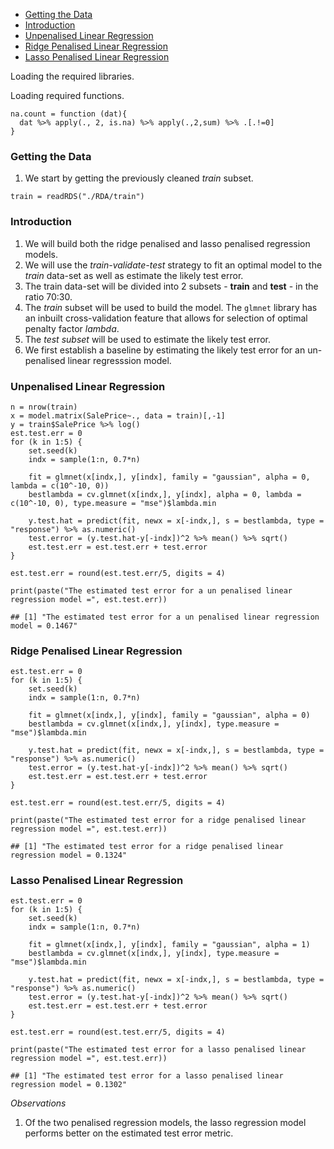 -   [Getting the Data](#getting-the-data)
-   [Introduction](#introduction)
-   [Unpenalised Linear Regression](#unpenalised-linear-regression)
-   [Ridge Penalised Linear
    Regression](#ridge-penalised-linear-regression)
-   [Lasso Penalised Linear
    Regression](#lasso-penalised-linear-regression)

Loading the required libraries.

Loading required functions.

    na.count = function (dat){
      dat %>% apply(., 2, is.na) %>% apply(.,2,sum) %>% .[.!=0]
    }

### Getting the Data

1.  We start by getting the previously cleaned *train* subset.

<!-- -->

    train = readRDS("./RDA/train")

### Introduction

1.  We will build both the ridge penalised and lasso penalised
    regression models.
2.  We will use the *train-validate-test* strategy to fit an optimal
    model to the *train* data-set as well as estimate the likely test
    error.
3.  The train data-set will be divided into 2 subsets - **train** and
    **test** - in the ratio 70:30.
4.  The *train* subset will be used to build the model. The `glmnet`
    library has an inbuilt cross-validation feature that allows for
    selection of optimal penalty factor *lambda*.
5.  The *test subset* will be used to estimate the likely test error.
6.  We first establish a baseline by estimating the likely test error
    for an un-penalised linear regresssion model.

### Unpenalised Linear Regression

    n = nrow(train)
    x = model.matrix(SalePrice~., data = train)[,-1]
    y = train$SalePrice %>% log()
    est.test.err = 0
    for (k in 1:5) {
        set.seed(k)
        indx = sample(1:n, 0.7*n)
        
        fit = glmnet(x[indx,], y[indx], family = "gaussian", alpha = 0, lambda = c(10^-10, 0))
        bestlambda = cv.glmnet(x[indx,], y[indx], alpha = 0, lambda = c(10^-10, 0), type.measure = "mse")$lambda.min
        
        y.test.hat = predict(fit, newx = x[-indx,], s = bestlambda, type = "response") %>% as.numeric()
        test.error = (y.test.hat-y[-indx])^2 %>% mean() %>% sqrt()
        est.test.err = est.test.err + test.error
    }

    est.test.err = round(est.test.err/5, digits = 4)

    print(paste("The estimated test error for a un penalised linear regression model =", est.test.err))

    ## [1] "The estimated test error for a un penalised linear regression model = 0.1467"

### Ridge Penalised Linear Regression

    est.test.err = 0
    for (k in 1:5) {
        set.seed(k)
        indx = sample(1:n, 0.7*n)
        
        fit = glmnet(x[indx,], y[indx], family = "gaussian", alpha = 0)
        bestlambda = cv.glmnet(x[indx,], y[indx], type.measure = "mse")$lambda.min
        
        y.test.hat = predict(fit, newx = x[-indx,], s = bestlambda, type = "response") %>% as.numeric()
        test.error = (y.test.hat-y[-indx])^2 %>% mean() %>% sqrt()
        est.test.err = est.test.err + test.error
    }

    est.test.err = round(est.test.err/5, digits = 4)

    print(paste("The estimated test error for a ridge penalised linear regression model =", est.test.err))

    ## [1] "The estimated test error for a ridge penalised linear regression model = 0.1324"

### Lasso Penalised Linear Regression

    est.test.err = 0
    for (k in 1:5) {
        set.seed(k)
        indx = sample(1:n, 0.7*n)
        
        fit = glmnet(x[indx,], y[indx], family = "gaussian", alpha = 1)
        bestlambda = cv.glmnet(x[indx,], y[indx], type.measure = "mse")$lambda.min
        
        y.test.hat = predict(fit, newx = x[-indx,], s = bestlambda, type = "response") %>% as.numeric()
        test.error = (y.test.hat-y[-indx])^2 %>% mean() %>% sqrt()
        est.test.err = est.test.err + test.error
    }

    est.test.err = round(est.test.err/5, digits = 4)

    print(paste("The estimated test error for a lasso penalised linear regression model =", est.test.err))

    ## [1] "The estimated test error for a lasso penalised linear regression model = 0.1302"

*Observations*

1.  Of the two penalised regression models, the lasso regression model
    performs better on the estimated test error metric.
